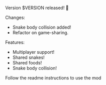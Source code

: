 Version $VERSION released! 🥳

Changes:
- Snake body collision added!
- Refactor on game-sharing.

Features:
- Multiplayer support!
- Shared snakes!
- Shared foods!
- Snake body collision!

Follow the readme instructions to use the mod
